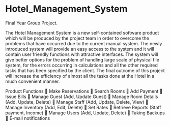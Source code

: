 # Hotel_Management_System

Final Year Group Project.

The Hotel Management System is a new self-contained software product which will be produced by 
the project team in order to overcome the problems that have occurred due to the current manual 
system. The newly introduced system will provide an easy access to the system and it will contain 
user friendly functions with attractive interfaces. The system will give better options for the problem 
of handling large scale of physical file system, for the errors occurring in calculations and all the other 
required tasks that has been specified by the client. The final outcome of this project will increase the 
efficiency of almost all the tasks done at the Hotel in a much convenient manner.

Product Functions
 Make Reservations
 Search Rooms
 Add Payment
 Issue Bills
 Manage Guest (Add, Update Guest)
 Manage Room Details (Add, Update, Delete)
 Manage Staff (Add, Update, Delete, View)
 Manage Inventory (Add, Edit, Delete)
 Set Rates
 Retrieve Reports (Staff payment, Income)
 Manage Users (Add, Update, Delete)
 Taking Backups
 E-mail notifications
